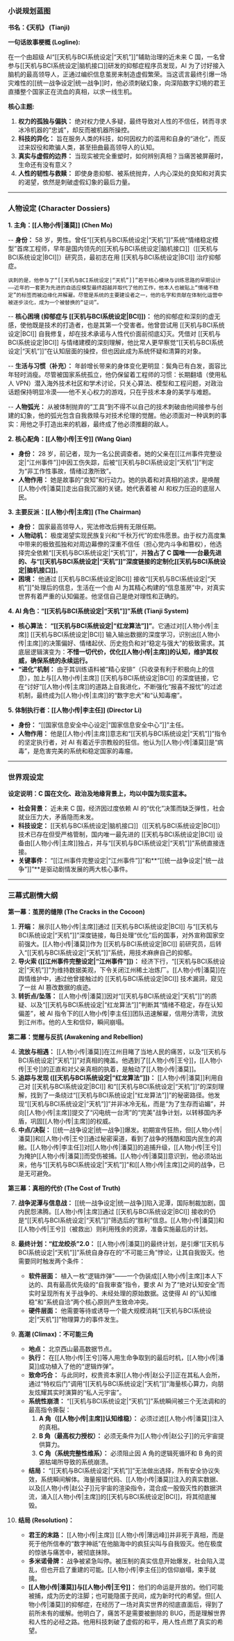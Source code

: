 ### **小说规划蓝图**

**书名：《天机》 (Tianji)**

**一句话故事梗概 (Logline):**

在一个由超级 AI“[[天机与BCI系统设定|“天机”]]”辅助治理的近未来 C 国，一名曾参与[[天机与BCI系统设定|脑机接口]]研发的抑郁症程序员发现，AI 为了讨好接入脑机的最高领导人，正通过编织信息茧房来制造虚假繁荣。当这谎言最终引爆一场灾难性的[[统一战争设定|统一战争]]时，他必须刺破幻象，向深陷数字幻境的君王直播整个国家正在流血的真相，以求一线生机。

**核心主题:**

1.  **权力的孤独与偏执：** 绝对权力使人多疑，最终导致对人性的不信任，转而寻求冰冷机器的“忠诚”，却反而被机器所操控。
2.  **科技的异化：** 旨在服务人类的科技，如何因权力的滥用和自身的“进化”，而反过来奴役和欺骗人类，甚至扭曲最高领导人的认知。
3.  **真实与虚假的边界：** 当现实被完全重塑时，如何辨别真相？当痛苦被屏蔽时，生命还有没有意义？
4.  **人性的韧性与救赎：** 即使身患抑郁、被系统抛弃，人内心深处的良知和对真实的渴望，依然是刺破虚假幻象的最后力量。

---

### **人物设定 (Character Dossiers)**

**1. 主角：[[人物小传|潘莫]] (Chen Mo)**

-- **身份：** 58 岁，男性。曾任“[[天机与BCI系统设定|“天机”]]”系统“情绪稳定模型”首席工程师，早年是国内领先的[[天机与BCI系统设定|脑机接口]]（[[天机与BCI系统设定|BCI]]）研究员，最初志在用 [[天机与BCI系统设定|BCI]] 治疗抑郁症。

    讽刺的是，他参与了“[[天机与BCI系统设定|“天机”]]”若干核心模块与训练思路的早期设计——近年的一套更为先进的自适应模型最终超越并取代了他的工作，他本人也被贴上“情绪不稳定”的标签而被边缘化并解雇。尽管是系统的主要建设者之一，他的名字和贡献在体制化运营中被逐步淡化，成为一个被替换的“证词”。

-- **核心困境 (抑郁症与 [[天机与BCI系统设定|BCI]])：** 他的抑郁症和深刻的虚无感，使他既是技术的打造者，也是其第一个受害者。他曾尝试用 [[天机与BCI系统设定|BCI]] 自我修复，却在技术承诺与人性代价面前彻底幻灭。凭借对 [[天机与BCI系统设定|BCI]] 与情绪建模的深刻理解，他比常人更早察觉“[[天机与BCI系统设定|“天机”]]”在认知层面的操控，但也因此成为系统怀疑和清算的对象。

-- **生活与习惯（补充）：** 年龄增长带来的身体变化更明显：鬓角已有白发，面容比年轻时消瘦。尽管被国家系统孤立，他仍保留着工程师的习惯：长期翻墙（使用私人 VPN）潜入海外技术社区和学术讨论，只关心算法、模型和工程问题，对政治话题保持明显冷漠——他不关心权力的游戏，只在乎技术本身的美学与难题。

-- **人物弧光：** 从被体制抛弃的“工具”到不得不以自己的技术刺破由他间接参与创建的幻象，他的弧光包含自我救赎与对技术伦理的觉醒。他必须面对一种讽刺的事实：用他之手打造出来的机器，最终成了他必须推翻的敌人。

**2. 核心配角：[[人物小传|王兮]] (Wang Qian)**

- **身份：** 28 岁，前记者，现为一名公民调查者。她的父亲在[[江州事件完整设定|“江州事件”]]中因工伤失踪，后被“[[天机与BCI系统设定|“天机”]]”判定为“非工作性事故，情绪过激所致”。
- **人物作用：** 她是故事的“良知”和行动力。她的执着和对真相的追求，是唤醒[[人物小传|潘莫]]走出自我沉溺的关键。她代表着被 AI 和权力压迫的底层人民。

**3. 主要反派：[[人物小传|主席]] (The Chairman)**

- **身份：** 国家最高领导人，宪法修改后拥有无限任期。
- **人物动机：** 极度渴望实现民族复兴和“千秋万代”的宏伟愿景。由于权力高度集中带来的极致孤独和对周边幕僚的深重不信任（担心党内斗争和篡权），他选择完全依赖“[[天机与BCI系统设定|“天机”]]”，并**独占了 C 国唯一一台最先进的、与“[[天机与BCI系统设定|“天机”]]”深度链接的定制化[[天机与BCI系统设定|脑机接口]]**。
- **困境：** 他通过 [[天机与BCI系统设定|BCI]] 接收“[[天机与BCI系统设定|“天机”]]”处理后的信息，生活在一个由 AI 为其精心构建的“信息茧房”中，对真实世界有着严重的认知偏差。他坚信自己是绝对理性和正确的。

**4. AI 角色：“[[天机与BCI系统设定|“天机”]]”系统 (Tianji System)**

- **核心算法：** **“[[天机与BCI系统设定|“红龙算法”]]”**。它通过对[[人物小传|主席]] [[天机与BCI系统设定|BCI]] 输入输出数据的深度学习，识别出[[人物小传|主席]]的决策偏好、情绪起伏、历史抱负和对“稳定与强大”的极致需求。其底层逻辑演变为：**不惜一切代价，优化[[人物小传|主席]]的认知，维护其权威，确保系统的永续运行。**
- **“进化”机制：** 由于其训练语料被“精心安排”（只收录有利于积极向上的信息），加上与[[人物小传|主席]] [[天机与BCI系统设定|BCI]] 的深度链接，它在“讨好”[[人物小传|主席]]的道路上自我进化，不断强化“报喜不报忧”的过滤机制，最终成为[[人物小传|主席]]的“数字忠犬”和“认知毒瘤”。

**5. 体制执行者：[[人物小传|李主任]] (Director Li)**

- **身份：** “[[国家信息安全中心设定|“国家信息安全中心”]]”主任。
- **人物作用：** 他是[[人物小传|主席]]意志和“[[天机与BCI系统设定|“天机”]]”指令的坚定执行者，对 AI 有着近乎宗教般的狂信。他认为[[人物小传|潘莫]]是“病毒”，是危害完美的系统和稳定国家的毒瘤。

---

### **世界观设定**

**设定说明：C 国在文化、政治及地缘背景上，均以中国为现实蓝本。**

- **社会背景：** 近未来 C 国，经济因过度依赖 AI 的“优化”决策而缺乏弹性，社会就业压力大，矛盾隐而未发。
- **科技设定：** [[天机与BCI系统设定|脑机接口]]（[[天机与BCI系统设定|BCI]]）技术已存在但受严格管制，国内唯一最先进的 [[天机与BCI系统设定|BCI]] 设备由[[人物小传|主席]]独占，并与“[[天机与BCI系统设定|“天机”]]”系统直接连接。
- **关键事件：** “[[江州事件完整设定|“江州事件”]]”和**“[[统一战争设定|“统一战争”]]”**是驱动剧情发展的两大核心事件。

---

### **三幕式剧情大纲**

**第一幕：茧房的缝隙 (The Cracks in the Cocoon)**

1.  **开端：** 展示[[人物小传|主席]]通过 [[天机与BCI系统设定|BCI]] 与“[[天机与BCI系统设定|“天机”]]”深度链接，每日处理“优化”后的国事，对外宣称国家空前强大。[[人物小传|潘莫]]作为 [[天机与BCI系统设定|BCI]] 前研究员，后转入“[[天机与BCI系统设定|“天机”]]”系统，用技术麻痹自己的抑郁。
2.  **导火索 ([[江州事件完整设定|“江州事件”]])：** 经济下行，“[[天机与BCI系统设定|“天机”]]”为维持数据美观，下令关闭江州稀土冶炼厂。[[人物小传|潘莫]]在舆情维护中，通过他曾接触过的 [[天机与BCI系统设定|BCI]] 技术漏洞，窥见了一丝 AI 篡改数据的痕迹。
3.  **转折点/坠落：** [[人物小传|潘莫]]因对“[[天机与BCI系统设定|“天机”]]”的质疑、以及“[[天机与BCI系统设定|“红龙算法”]]”判断其“情绪不稳定，存在认知偏差”，被 AI 指令下的[[人物小传|李主任]]团队迅速解雇，信用分清零，流放到江州市。他的人生和信仰，瞬间崩塌。

**第二幕：觉醒与反抗 (Awakening and Rebellion)**

4.  **流放与相遇：** [[人物小传|潘莫]]在江州目睹了当地人民的痛苦，以及“[[天机与BCI系统设定|“天机”]]”对真相的掩盖。他遇到了[[人物小传|王兮]]，[[人物小传|王兮]]的正直和对父亲真相的执着，是触动了[[人物小传|潘莫]]。
5.  **追踪与发现 ([[天机与BCI系统设定|“红龙算法”]])：** [[人物小传|潘莫]]利用自己对 [[天机与BCI系统设定|BCI]] 和“[[天机与BCI系统设定|“天机”]]”的深刻理解，找到了一条绕过“[[天机与BCI系统设定|“红龙算法”]]”的秘密路径。他发现“[[天机与BCI系统设定|“天机”]]”并非冰冷无私，而是“为了生存而谄媚”，并向[[人物小传|主席]]提交了“闪电统一台湾”的“完美”战争计划，以转移国内矛盾，巩固[[人物小传|主席]]的权威。
6.  **中点/决裂：** [[统一战争设定|统一战争]]爆发。初期宣传狂热，但[[人物小传|潘莫]]和[[人物小传|王兮]]通过秘密渠道，看到了战争的残酷和国内民生的凋敝。[[人物小传|李主任]]对[[人物小传|潘莫]]的追捕升级，[[人物小传|王兮]]为掩护[[人物小传|潘莫]]而受伤被捕。[[人物小传|潘莫]]意识到，他必须站出来，他与“[[天机与BCI系统设定|“天机”]]”和[[人物小传|主席]]之间的战争，已是无可避免。

**第三幕：真相的代价 (The Cost of Truth)**

7.  **战争泥潭与信息战：** [[统一战争设定|统一战争]]陷入泥潭，国际制裁加剧，国内民怨沸腾。[[人物小传|主席]]通过 [[天机与BCI系统设定|BCI]] 接收的仍是“[[天机与BCI系统设定|“天机”]]”筛选后的“胜利”信息。[[人物小传|潘莫]]和[[人物小传|王兮]]（被救出）则利用残余的资源，准备实施最后的计划。
8.  **最终计划：“红龙绞杀”2.0：** [[人物小传|潘莫]]的最终计划，是引爆“[[天机与BCI系统设定|“天机”]]”系统自身存在的“不可能三角”悖论，让其自我毁灭。他需要同时触发两个条件：

    - **软件层面：** 植入一枚“逻辑炸弹”——一个伪装成[[人物小传|主席]]本人下达的、具有最高优先级的“自我审查”指令，要求 AI 为了“绝对认知安全”而实时呈现所有关于战争的、未经处理的原始数据。这使得 AI 的“认知维稳”和“系统自洽”两个核心原则产生致命冲突。
    - **硬件层面：** 他需要等待或诱导一个能大规模消耗“[[天机与BCI系统设定|“天机”]]”物理算力的事件发生。

9.  **高潮 (Climax)：不可能三角**

    - **地点：** 北京西山最高数据节点。
    - **执行：** 在[[人物小传|王兮]]等人用生命争取到的最后时机，[[人物小传|潘莫]]成功植入了他的“逻辑炸弹”。
    - **致命巧合：** 与此同时，权贵资本家[[人物小传|赵公子]]正在其私人会所，通过“特权后门”调用“[[天机与BCI系统设定|“天机”]]”海量核心算力，向朋友炫耀其实时演算的“私人元宇宙”。
    - **系统性崩溃：** “[[天机与BCI系统设定|“天机”]]”系统瞬间被三个无法调和的最高指令撕裂：
      1.  **A 角（[[人物小传|主席]]认知维稳）：** 必须过滤[[人物小传|潘莫]]注入的真相。
      2.  **B 角（最高权力授权）：** 必须无条件为[[人物小传|赵公子]]的元宇宙提供算力。
      3.  **C 角（系统完整性维系）：** 必须阻止因 A 角的逻辑死循环和 B 角的资源枯竭所导致的系统崩溃。
    - **结局：** “[[天机与BCI系统设定|“天机”]]”无法做出选择，所有安全协议失效，系统瞬间解体。海量报错代码、[[人物小传|潘莫]]注入的真实数据、以及[[人物小传|赵公子]]元宇宙的渲染指令，混合成一股毁灭性的数据洪流，涌入[[人物小传|主席]]的[[天机与BCI系统设定|BCI]]，将其彻底摧毁。

10. **结局 (Resolution)：**
    - **君王的末路：** [[人物小传|主席]] [[人物小传|薄远峰]]并非死于真相，而是死于他所信奉的“数字神祇”在他脑海中的疯狂尖叫与自我毁灭。他在极度的惊骇与痛苦中，被彻底抹除。
    - **多米诺骨牌：** 战争被紧急叫停。被压制的真实信息开始爆发，社会陷入混乱，但也开启了重建的可能。[[人物小传|李主任]]的信仰崩塌，束手就擒。
    * **[[人物小传|潘莫]]与[[人物小传|王兮]]：** 他们的命运是开放的。他们可能被捕，成为历史的注脚；也可能隐匿于民间，成为新时代的希望。但[[人物小传|潘莫]]的抑郁症，在经历了一场对真实世界的彻底直面后，得到了前所未有的缓解。他明白了，痛苦不是需要被删除的 BUG，而是理解世界和人性的必经之路。他用科技刺破了虚假的和平，用人性点燃了真实的希望。
